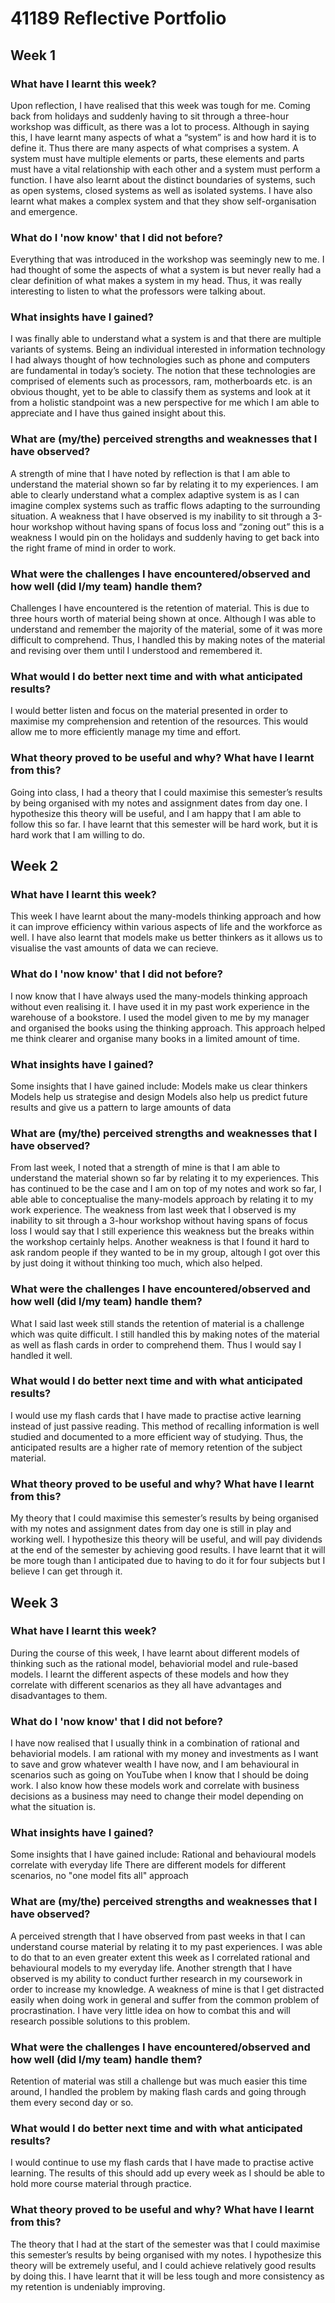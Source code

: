 # 41189 Reflective Portfolio

## Week 1

### What have I learnt this week?

Upon reflection, I have realised that this week was tough for me. Coming back from holidays and suddenly having to sit through a three-hour workshop was difficult, as there was a lot to process. Although in saying this, I have learnt many aspects of what a “system” is and how hard it is to define it. Thus there are many aspects of what comprises a system. A system must have multiple elements or parts, these elements and parts must have a vital relationship with each other and a system must perform a function. I have also learnt about the distinct boundaries of systems, such as open systems, closed systems as well as isolated systems. I have also learnt what makes a complex system and that they show self-organisation and emergence. 

### What do I 'now know' that I did not before?
Everything that was introduced in the workshop was seemingly new to me. I had thought of some the aspects of what a system is but never really had a clear definition of what makes a system in my head. Thus, it was really interesting to listen to what the professors were talking about.

### What insights have I gained?
I was finally able to understand what a system is and that there are multiple variants of systems. Being an individual interested in information technology I had always thought of how technologies such as phone and computers are fundamental in today’s society. The notion that these technologies are comprised of elements such as processors, ram, motherboards etc. is an obvious thought, yet to be able to classify them as systems and look at it from a holistic standpoint was a new perspective for me which I am able to appreciate and I have thus gained insight about this.

### What are (my/the) perceived strengths and weaknesses that I have observed?
A strength of mine that I have noted by reflection is that I am able to understand the material shown so far by relating it to my experiences. I am able to clearly understand what a complex adaptive system is as I can imagine complex systems such as traffic flows adapting to the surrounding situation. A weakness that I have observed is my inability to sit through a 3-hour workshop without having spans of focus loss and “zoning out” this is a weakness I would pin on the holidays and suddenly having to get back into the right frame of mind in order to work.

### What were the challenges I have encountered/observed and how well (did I/my team) handle them?
Challenges I have encountered is the retention of material. This is due to three hours worth of material being shown at once. Although I was able to understand and remember the majority of the material, some of it was more difficult to comprehend. Thus, I handled this by making notes of the material and revising over them until I understood and remembered it.

### What would I do better next time and with what anticipated results?
I would better listen and focus on the material presented in order to maximise my comprehension and retention of the resources. This would allow me to more efficiently manage my time and effort.

### What theory proved to be useful and why? What have I learnt from this?
Going into class, I had a theory that I could maximise this semester’s results by being organised with my notes and assignment dates from day one. I hypothesize this theory will be useful, and I am happy that I am able to follow this so far. I have learnt that this semester will be hard work, but it is hard work that I am willing to do.

## Week 2

### What have I learnt this week?

This week I have learnt about the many-models thinking approach and how it can improve efficiency within various aspects of life and the workforce as well. I have also learnt that models make us better thinkers as it allows us to visualise the vast amounts of data we can recieve.

### What do I 'now know' that I did not before?
I now know that I have always used the many-models thinking approach without even realising it. I have used it in my past work experience in the warehouse of a bookstore. I used the model given to me by my manager and organised the books using the thinking approach. This approach helped me think clearer and organise many books in a limited amount of time.

### What insights have I gained?
Some insights that I have gained include:
Models make us clear thinkers
Models help us strategise and design
Models also help us predict future results and give us a pattern to large amounts of data

### What are (my/the) perceived strengths and weaknesses that I have observed?
From last week, I noted that a strength of mine is that I am able to understand the material shown so far by relating it to my experiences. This has continued to be the case and I am on top of my notes and work so far, I able able to conceptualise the many-models approach by relating it to my work experience. The weakness from last week that I observed is my inability to sit through a 3-hour workshop without having spans of focus loss I would say that I still experience this weakness but the breaks within the workshop certainly helps. Another weakness is that I found it hard to ask random people if they wanted to be in my group, altough I got over this by just doing it without thinking too much, which also helped.

### What were the challenges I have encountered/observed and how well (did I/my team) handle them?
What I said last week still stands the retention of material is a challenge which was quite difficult. I still handled this by making notes of the material as well as flash cards in order to comprehend them. Thus I would say I handled it well.

### What would I do better next time and with what anticipated results?
I would use my flash cards that I have made to practise active learning instead of just passive reading. This method of recalling information is well studied and documented to a more efficient way of studying. Thus, the anticipated results are a higher rate of memory retention of the subject material.

### What theory proved to be useful and why? What have I learnt from this?
My theory that I could maximise this semester’s results by being organised with my notes and assignment dates from day one is still in play and working well. I hypothesize this theory will be useful, and will pay dividends at the end of the semester by achieving good results. I have learnt that it will be more tough than I anticipated due to having to do it for four subjects but I believe I can get through it.

## Week 3

### What have I learnt this week?
During the course of this week, I have learnt about different models of thinking such as the rational model, behaviorial model and rule-based models. I learnt the different aspects of these models and how they correlate with different scenarios as they all have advantages and disadvantages to them.

### What do I 'now know' that I did not before?
I have now realised that I usually think in a combination of rational and behaviorial models. I am rational with my money and investments as I want to save and grow whatever wealth I have now, and I am behavioural in scenarios such as going on YouTube when I know that I should be doing work. I also know how these models work and correlate with business decisions as a business may need to change their model depending on what the situation is.

### What insights have I gained?
Some insights that I have gained include:
Rational and behavioural models correlate with everyday life 
There are different models for different scenarios, no "one model fits all" approach

### What are (my/the) perceived strengths and weaknesses that I have observed?
A perceived strength that I have observed from past weeks in that I can understand course material by relating it to my past experiences. I was able to do that to an even greater extent this week as I correlated rational and behavioural models to my everyday life. Another strength that I have observed is my ability to conduct further research in my coursework in order to increase my knowledge. A weakness of mine is that I get distracted easily when doing work in general and suffer from the common problem of procrastination. I have very little idea on how to combat this and will research possible solutions to this problem.

### What were the challenges I have encountered/observed and how well (did I/my team) handle them?
Retention of material was still a challenge but was much easier this time around, I handled the problem by making flash cards and going through them every second day or so.

### What would I do better next time and with what anticipated results?
I would continue to use my flash cards that I have made to practise active learning. The results of this should add up every week as I should be able to hold more course material through practice.

### What theory proved to be useful and why? What have I learnt from this?
The theory that I had at the start of the semester was that I could maximise this semester’s results by being organised with my notes. I hypothesize this theory will be extremely useful, and I could achieve relatively good results by doing this. I have learnt that it will be less tough and more consistency as my retention is undeniably improving. 
